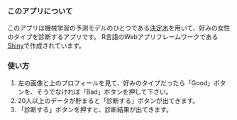 ### このアプリについて	

このアプリは機械学習の予測モデルのひとつである<a href="https://ja.wikipedia.org/wiki/%E6%B1%BA%E5%AE%9A%E6%9C%A8" target="_blank">決定木</a>を用いて、好みの女性のタイプを診断するアプリです。
R言語のWebアプリフレームワークである<a href="http://shiny.rstudio.com/" target="_blank">Shiny</a>で作成されています。

### 使い方

1. 左の画像と上のプロフィールを見て、好みのタイプだったら「Good」ボタンを、そうでなければ「Bad」ボタンを押して下さい。
2. 20人以上のデータが貯まると「診断する」ボタンが出てきます。
3. 「診断する」ボタンを押すと、診断結果が出てきます。